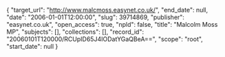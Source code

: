 {
  "target_url": "http://www.malcmoss.easynet.co.uk/", 
  "end_date": null, 
  "date": "2006-01-01T12:00:00", 
  "slug": 39714869, 
  "publisher": "easynet.co.uk", 
  "open_access": true, 
  "npld": false, 
  "title": "Malcolm Moss MP", 
  "subjects": [], 
  "collections": [], 
  "record_id": "20060101T120000/RCUpID65J4IODatYGaQBeA==", 
  "scope": "root", 
  "start_date": null
}

